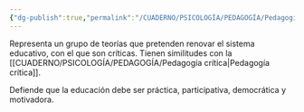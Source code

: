 ```yaml
---
{"dg-publish":true,"permalink":"/CUADERNO/PSICOLOGÍA/PEDAGOGÍA/Pedagogía progresista/"}
---
```


Representa un grupo de teorías que pretenden renovar el sistema educativo, con el que son críticas. Tienen similitudes con la [[CUADERNO/PSICOLOGÍA/PEDAGOGÍA/Pedagogía crítica\|Pedagogía crítica]].

Defiende que la educación debe ser práctica, participativa, democrática y motivadora.